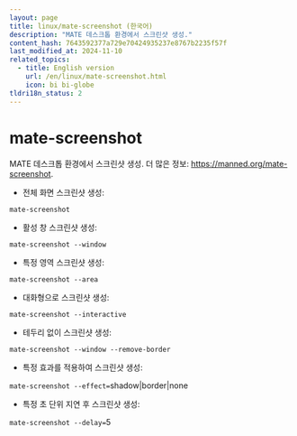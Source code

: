 ```yaml
---
layout: page
title: linux/mate-screenshot (한국어)
description: "MATE 데스크톱 환경에서 스크린샷 생성."
content_hash: 7643592377a729e70424935237e8767b2235f57f
last_modified_at: 2024-11-10
related_topics:
  - title: English version
    url: /en/linux/mate-screenshot.html
    icon: bi bi-globe
tldri18n_status: 2
---
```

# mate-screenshot

MATE 데스크톱 환경에서 스크린샷 생성.
더 많은 정보: <https://manned.org/mate-screenshot>.

- 전체 화면 스크린샷 생성:

`mate-screenshot`

- 활성 창 스크린샷 생성:

`mate-screenshot --window`

- 특정 영역 스크린샷 생성:

`mate-screenshot --area`

- 대화형으로 스크린샷 생성:

`mate-screenshot --interactive`

- 테두리 없이 스크린샷 생성:

`mate-screenshot --window --remove-border`

- 특정 효과를 적용하여 스크린샷 생성:

`mate-screenshot --effect=`<span class="tldr-var badge badge-pill bg-dark-lm bg-white-dm text-white-lm text-dark-dm font-weight-bold">shadow|border|none</span>

- 특정 초 단위 지연 후 스크린샷 생성:

`mate-screenshot --delay=`<span class="tldr-var badge badge-pill bg-dark-lm bg-white-dm text-white-lm text-dark-dm font-weight-bold">5</span>

